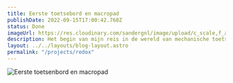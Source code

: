 ```yaml
---
title: Eerste toetsebord en macropad
publishDate: 2022-09-15T17:00:42.768Z
status: Done
imageUrl: https://res.cloudinary.com/sandergnl/image/upload/c_scale,f_auto,q_auto,w_960/v1682454337/projects/PXL_20220927_203704993_z028kf.jpg
description: Het begin van mijn reis in de wereld van mechanische toetsenborden. Over het maken van mijn macropad is ook een blogpost geschreven.
layout: ../../layouts/blog-layout.astro
permalink: "/projects/redox"
---
```


![Eerste toetsenbord en macropad](https://res.cloudinary.com/sandergnl/image/upload/v1682454337/projects/PXL_20220927_203704993_z028kf.jpg)
